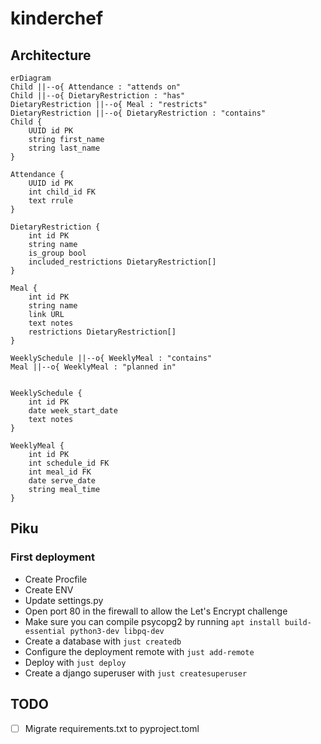 # kinderchef

## Architecture

```mermaid
erDiagram
Child ||--o{ Attendance : "attends on"
Child ||--o{ DietaryRestriction : "has"
DietaryRestriction ||--o{ Meal : "restricts"
DietaryRestriction ||--o{ DietaryRestriction : "contains"
Child {
    UUID id PK
    string first_name
    string last_name
}

Attendance {
    UUID id PK
    int child_id FK
    text rrule
}

DietaryRestriction {
    int id PK
    string name
    is_group bool
    included_restrictions DietaryRestriction[]
}

Meal {
    int id PK
    string name
    link URL
    text notes
    restrictions DietaryRestriction[]
}

WeeklySchedule ||--o{ WeeklyMeal : "contains"
Meal ||--o{ WeeklyMeal : "planned in"


WeeklySchedule {
    int id PK
    date week_start_date
    text notes
}

WeeklyMeal {
    int id PK
    int schedule_id FK
    int meal_id FK
    date serve_date
    string meal_time
}
```

## Piku

### First deployment

- Create Procfile
- Create ENV
- Update settings.py
- Open port 80 in the firewall to allow the Let's Encrypt challenge
- Make sure you can compile psycopg2 by running `apt install build-essential python3-dev libpq-dev`
- Create a database with `just createdb`
- Configure the deployment remote with `just add-remote`
- Deploy with `just deploy`
- Create a django superuser with `just createsuperuser`

## TODO

- [ ] Migrate requirements.txt to pyproject.toml
